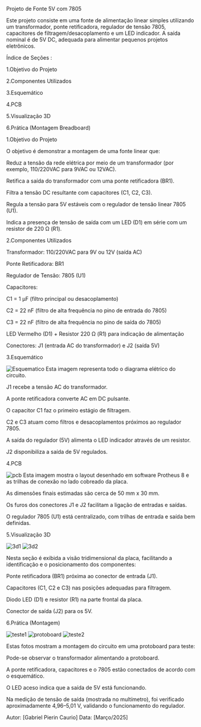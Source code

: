  Projeto de Fonte 5V com 7805

Este projeto consiste em uma fonte de alimentação linear simples utilizando um transformador, ponte retificadora, regulador de tensão 7805, capacitores de filtragem/desacoplamento e um LED indicador. A saída nominal é de 5V DC, adequada para alimentar pequenos projetos eletrônicos.

Índice de Seções :

1.Objetivo do Projeto

2.Componentes Utilizados

3.Esquemático

4.PCB

5.Visualização 3D

6.Prática (Montagem Breadboard)


1.Objetivo do Projeto

O objetivo é demonstrar a montagem de uma fonte linear que:

Reduz a tensão da rede elétrica por meio de um transformador (por exemplo, 110/220VAC para 9VAC ou 12VAC).

Retifica a saída do transformador com uma ponte retificadora (BR1).

Filtra a tensão DC resultante com capacitores (C1, C2, C3).

Regula a tensão para 5V estáveis com o regulador de tensão linear 7805 (U1).

Indica a presença de tensão de saída com um LED (D1) em série com um resistor de 220 Ω (R1).

2.Componentes Utilizados

Transformador: 110/220VAC para 9V ou 12V (saída AC)

Ponte Retificadora: BR1

Regulador de Tensão: 7805 (U1)

Capacitores:

C1 = 1 µF (filtro principal ou desacoplamento)

C2 = 22 nF (filtro de alta frequência no pino de entrada do 7805)

C3 = 22 nF (filtro de alta frequência no pino de saída do 7805)

LED Vermelho (D1) + Resistor 220 Ω (R1) para indicação de alimentação

Conectores: J1 (entrada AC do transformador) e J2 (saída 5V)

3.Esquemático

![Esquematico](Portfólio/Esquematico/captura_de_tela2.png)
Esta imagem representa todo o diagrama elétrico do circuito.

J1 recebe a tensão AC do transformador.

A ponte retificadora converte AC em DC pulsante.

O capacitor C1 faz o primeiro estágio de filtragem.

C2 e C3 atuam como filtros e desacoplamentos próximos ao regulador 7805.

A saída do regulador (5V) alimenta o LED indicador através de um resistor.

J2 disponibiliza a saída de 5V regulados.

4.PCB

![pcb](Portfólio/PCB/captura.png)
Esta imagem mostra o layout desenhado em software Protheus 8 e as trilhas de conexão no lado cobreado da placa.

As dimensões finais estimadas são cerca de 50 mm x 30 mm.

Os furos dos conectores J1 e J2 facilitam a ligação de entradas e saídas.

O regulador 7805 (U1) está centralizado, com trilhas de entrada e saída bem definidas.

5.Visualização 3D

![3d1](Portfólio/3D/captura3d1.png)
![3d2](Portfólio/3D/captura3d2.png)

Nesta seção é exibida a visão tridimensional da placa, facilitando a identificação e o posicionamento dos componentes:

Ponte retificadora (BR1) próxima ao conector de entrada (J1).

Capacitores (C1, C2 e C3) nas posições adequadas para filtragem.

Diodo LED (D1) e resistor (R1) na parte frontal da placa.

Conector de saída (J2) para os 5V.

6.Prática (Montagem)

![teste1](Portfólio/Pratica/imagem1.jpg)
![protoboard](Portfólio/Pratica/imagem3.jpg)
![teste2](Portfólio/Pratica/imagem2.jpg)

Estas fotos mostram a montagem do circuito em uma protoboard para teste:

Pode-se observar o transformador alimentando a protoboard.

A ponte retificadora, capacitores e o 7805 estão conectados de acordo com o esquemático.

O LED aceso indica que a saída de 5V está funcionando.

Na medição de tensão de saída (mostrada no multímetro), foi verificado aproximadamente 4,96–5,01 V, validando o funcionamento do regulador.


Autor: [Gabriel Pierin Caurio]
Data: [Março/2025]
